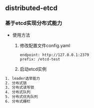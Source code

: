 ## distributed-etcd 
### 基于etcd实现分布式能力
- 使用方法
    
    1. 修改配置文件config.yaml
       ```
       endpoint: http://127.0.0.1:2379
       prefix: /etcd-test
       ```
    2. 启动etcd实例
```bash
1. leader选举能力 
2. 分布式锁
3. 分布式读写锁
4. 分布式队列
5. 分布式优先队列
6. 分布式栅栏
```
